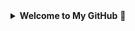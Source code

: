 <details>
  <summary><b>Welcome to My GitHub</b> 👋</summary>

### CSM | Aspiring Data Scientist | Aspiring Mechatronics Engineer | MagLev Systems Enthusiast

Hi, all! My name is Jonathan. I'm currently a CSM for a CAD software company. I work with around 100,000 Civil Engineers, supporting their software needs, troubleshooting pain points and issues they may have, and helping to drive new technology adoption within this space.

<details>
<summary><b>Aspiring Data Scientist</b></summary>
  I'm currently in school for my BS of Computer Science. I originally started down the path of finance and becoming a financial analyst. About two years into my degree, I realized the world didn't need more finance bros, and started exploring other options. I have always had a love for tech, including engineering and coding. Coding scared me, simply because I thought it was difficult and that I needed extensive training and experience in the industry just to even start. Once I started exploring Data Scientist roles, I realized that the world of Computer Science was right up my alley, and switched degrees shortly afterwards. I have an extreme propensity for pattern-spotting, problem-solving, and finding unique solutions to problems both big and small.
 </details>

<details>
<summary><b>Aspiring Mechatronics Engineer</b></summary>
  Within my current field, I work with a lot of different types of engineers, from Civil to Electrical to Mechanical. All of them utilize the same software for designs and plan drafting. Getting to know this industry, I realized I also had a strong interest in different types of engineering fields. From there, I learned of the Mechatronics Engineering field, which is a cross-section of Electrical/Mechanical/Software Engineering. This field gives you a working understanding of each field, allowing you to be a self-sufficient systems developer for robotics, automation, and cross-functional systems. Given the trend our technology is heading in, I can only see this field growing, given the extreme need for seamless integrations across multiple technologies.
</details>

<details>
<summary><b>MagLev Systems Enthusiast</b></summary>
  My interest in MagLev systems is arguably what led me to actively pursue a Mechatronics Engineering degree. I live in Colorado, where our Governor just granted 45 acres of land to SwissPODS, a Hyperloop Developmnent Company. During my research on this project and company, I wandered far down the rabbit hole of Hyperloop technology, Japan's MagLev train system, as well as other domestic projects cnetered on all-electric maglev tracks designed for personal transport. This last rabbit hole led me to discover a project called SkyTran, which was abandoned due to lack of funding. Within 3 weeks of starting my research, I had hypothesized an energy-efficient MagLev personal transport system, worked out the math on the hypotheticals of energy consumption and speeds, realizing that a speed of 200+ mph (250 mph if we're being optimistic) is not only viable, but energy efficient at specific weights and distances. After fixating on this hobby project, I realized that not only was I grasping the concepts and understanding the different technologies involved, but that I was enthusiastic to have a deeper understanding of these systems and the possibilities. My hope is to gain enough experience through my own research and studies to develop a working meglev model to simulate and narrow down the actual numbers, not just the hypotheticals. Is my math perfect and completely accurate? Probably not. But I won't know until I learn, then try 🤷‍♂️ 
</details>

The goal with my GitHub profile is to start getting more real world practice and experience with coding and projects. I plan to complete my Computer Science degree, establish myself as a Data Scientist, then continue workng towards my Mechatronics Engineering degree, where I hope to break into more advanced areas of Research and Development.
<!--
**jbusch01/jbusch01** is a ✨ _special_ ✨ repository because its `README.md` (this file) appears on your GitHub profile.


Here are some ideas to get you started:

- 🔭 I’m currently working on ...
- 🌱 I’m currently learning ...
- 👯 I’m looking to collaborate on ...
- 🤔 I’m looking for help with ...
- 💬 Ask me about ...
- 📫 How to reach me: ...
- 😄 Pronouns: ...
- ⚡ Fun fact: ...
-->
